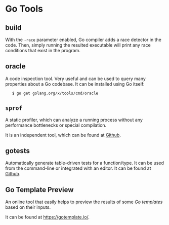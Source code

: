Go Tools
========

build
-----

With the `-race` parameter enabled, Go compiler adds a race detector in the code.
Then, simply running the resulted executable will print any race conditions that
exist in the program.


oracle
------

A code inspection tool.  Very useful and can be used to query many properties
about a Go codebase.  It can be installed using Go itself:

```shell
   $ go get golang.org/x/tools/cmd/oracle
```


`sprof`
-------

A static profiler, which can analyze a running process without any performance
bottlenecks or special compilation.

It is an independent tool, which can be found at
[Github](https://github.com/felixge/sprof).


gotests
-------

Automatically generate table-driven tests for a function/type.
It can be used from the command-line or integrated with an editor.
It can be found at [Github](https://github.com/cweill/gotests).


Go Template Preview
-------------------

An online tool that easily helps to preview the results of some _Go templates_
based on their inputs.

It can be found at <https://gotemplate.io/>.
